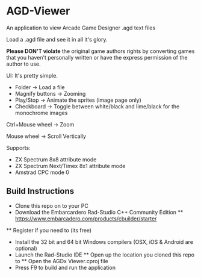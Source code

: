 # AGD-Viewer
An application to view Arcade Game Designer .agd text files

Load a .agd file and see it in all it's glory.


**Please DON'T violate** the original game authors rights by converting games that you haven't personally written or have the express permission of the author to use.


UI:
It's pretty simple.

* Folder -> Load a file
* Magnify buttons -> Zooming
* Play/Stop -> Animate the sprites (image page only)
* Checkboard -> Toggle between white/black and lime/black for the monochrome images

Ctrl+Mouse wheel -> Zoom

Mouse wheel -> Scroll Vertically

Supports:
* ZX Spectrum 8x8 attribute mode
* ZX Spectrum Next/Timex 8x1 attribute mode
* Amstrad CPC mode 0


## Build Instructions

* Clone this repo on to your PC
* Download the Embarcardero Rad-Studio C++ Community Edition
** https://www.embarcadero.com/products/cbuilder/starter

** Register if you need to (its free)
* Install the 32 bit and 64 bit Windows compilers (OSX, iOS & Android are optional)
* Launch the Rad-Studio IDE
** Open up the location you cloned this repo to
** Open the AGDx Viewer.cproj file
* Press F9 to build and run the application
